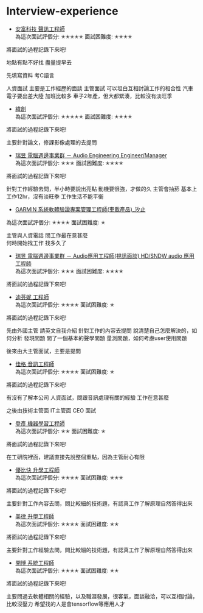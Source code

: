 
# Interview-experience

*   [安富科技  聲訊工程師](#overview)   
為這次面試評個分:
✭✭✭✭✭
面試困難度:
✭✭✭✭

將面試的過程記錄下來吧!


地點有點不好找 盡量提早去

先填寫資料
考C語言

人資面試
   主要是工作經歷的面談
主管面試
  可以坦白互相討論工作的相合性
  汽車電子要出差大陸
  加班比較多
  車子2年產，但大都緊湊，比較沒有淡旺季


*   [緯創](#overview)   
為這次面試評個分:
✭✭✭✭✭
面試困難度:
✭✭✭✭

將面試的過程記錄下來吧!

  
  主要針對論文，修課影像處理的去提問




*   [瑞昱  電腦週邊事業群 － Audio Engineering Engineer/Manager ](#overview)   
為這次面試評個分:
✭✭✭
面試困難度:
✭✭✭✭

將面試的過程記錄下來吧!

針對工作經驗去問，半小時要說出亮點
動機要很強，才做的久
主管會抽菸
基本上工作12hr，沒有淡旺季
工作生活不能平衡





*   [GARMIN  系統軟體驗證專案管理工程師(車載產品)_汐止 ](#overview)   

為這次面試評個分:
✭✭✭✭
面試困難度:
✭


主管與人資電話
問工作最在意甚麼  
何時開始找工作
找多久了






*   [瑞昱  電腦週邊事業群 － Audio應用工程師(視訊面談)  HD/SNDW audio 應用工程師](#overview)   
為這次面試評個分:
✭✭✭
面試困難度:
✭✭✭✭

將面試的過程記錄下來吧!










*   [迪芬妮  工程師](#overview)   
為這次面試評個分:
✭✭✭✭
面試困難度:
✭

將面試的過程記錄下來吧!


先由外國主管  請英文自我介紹
針對工作的內容去提問
說清楚自己怎麼解決的，如何分析 發現問題
問了一個基本的聲學問題 量測問題，如何考慮user使用問題

後來由大主管面試，主要是提問



*   [佳格  音訊工程師](#overview)   
為這次面試評個分:
✭✭✭✭
面試困難度:
✭

將面試的過程記錄下來吧!


有沒有了解本公司
人資面試，問跟音訊處理有關的經驗
工作在意甚麼

之後由技術主管面
IT主管面
CEO 面試




*   [登彥  機器學習工程師](#overview)   
為這次面試評個分:
✭✭
面試困難度:
✭

將面試的過程記錄下來吧!

在工研院裡面，建議直接先說整個重點，因為主管耐心有限




*   [優比快  升學工程師](#overview)   
為這次面試評個分:
✭✭✭✭
面試困難度:
✭✭✭

將面試的過程記錄下來吧!


主要針對工作內容去問，問比較細的技術題，有認真工作了解原理自然答得出來


*   [美律  升學工程師](#overview)   
為這次面試評個分:
✭✭✭✭
面試困難度:
✭✭

將面試的過程記錄下來吧!


主要針對工作經驗去問，問比較細的技術題，有認真工作了解原理自然答得出來






*   [開博  系統工程師](#overview)   
為這次面試評個分:
✭✭✭✭
面試困難度:
✭✭

將面試的過程記錄下來吧!

主要問過去軟體相關的經驗，以及職涯發展，很客氣，面談融洽，可以互相討論，比較沒壓力
希望找的人是會tensorflow等應用人才













